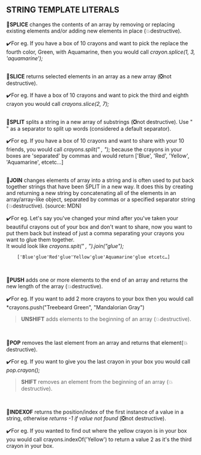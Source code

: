 
## STRING TEMPLATE LITERALS

:beginner:**SPLICE** changes the contents of an array by removing or replacing existing elements and/or adding new elements in place (:boom:destructive). 

:heavy_check_mark:For eg. If you have a box of 10 crayons and want to pick the replace the fourth color, Green, with Aquamarine, then you would call *crayon.splice(1, 3, 'aquamarine');*    
<br />

:beginner:**SLICE** returns selected elements in an array as a new array (:negative_squared_cross_mark:not destructive). 

:heavy_check_mark:For eg. If have a box of 10 crayons and want to pick the third and eighth crayon you would call *crayons.slice(2, 7);*    
<br />    

:beginner:**SPLIT** splits a string in a new array of substrings (:negative_squared_cross_mark:not destructive). Use " " as a separator to split up words (considered a default separator). 

:heavy_check_mark:For eg. If you have a box of 10 crayons and want to share with your 10 friends, you would call *crayons.split(" , ");* because the crayons in your boxes are 'separated' by commas and would return
        ['Blue', 'Red', 'Yellow', 'Aquamarine', etcetc…]     
<br />    

:beginner:**JOIN** changes elements of array into a string and is often used to put back together strings that have been SPLIT in a new way. It does this by creating and returning a new string by concatenating all of the elements in an array/array-like object, separated by commas or a specified separator string (:boom:destructive). (source: MDN) 

:heavy_check_mark:For eg. Let's say you've changed your mind after you've taken your beautiful crayons out of your box and don't want to share, now you want to put them back but instead of just a comma separating your crayons you want to glue them together.   
It would look like *crayons.spit(" , ").join("glue");*

        ['Blue'glue'Red'glue'Yellow'glue'Aquamarine'glue etcetc…]    
<br />    

:beginner:**PUSH** adds one or more elements to the end of an array and returns the new length of the array (:boom:destructive). 

:heavy_check_mark:For eg. If you want to add 2 more crayons to your box then you would call *crayons.push("Treebeard Green", "Mandalorian Gray")
>**UNSHIFT** adds elements to the beginning of an array (:boom:destructive).     
<br />    

:beginner:**POP** removes the last element from an array and returns that element(:boom:destructive).

:heavy_check_mark:For eg. If you want to give you the last crayon in your box you would call *pop.crayon();*
> **SHIFT** removes an element from the beginning of an array (:boom: destructive).  
<br />    

:beginner:**INDEXOF** returns the position/index of the first instance of a value in a string, otherwise *returns -1 if value not found* (:negative_squared_cross_mark:not destructive).

:heavy_check_mark:For eg. If you wanted to find out where the yellow crayon is in your box you would call crayons.indexOf('Yellow') to return a value 2 as it's the third crayon in your box. 